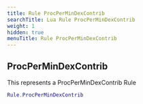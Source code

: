 ```yaml
---
title: Rule ProcPerMinDexContrib
searchTitle: Lua Rule ProcPerMinDexContrib
weight: 1
hidden: true
menuTitle: Rule ProcPerMinDexContrib
---
```

## ProcPerMinDexContrib

This represents a ProcPerMinDexContrib Rule
```lua
Rule.ProcPerMinDexContrib
```